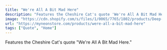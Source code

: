 ```yaml
---
title: "We're All A Bit Mad Here"
description: "Features the Cheshire Cat's quote 'We're All A Bit Mad Here.'"
image: "https://cdn.shopify.com/s/files/1/0065/7765/1802/products/Deep-Purple-wereallabitmadhere_045b3da5-718f-4a85-a9b7-e5f8993f0ff7.jpg?v=1652847589"
url: "https://myneonstore.com/products/were-all-a-bit-mad-here"
tags: ["Quote", "Home"]
---
```


Features the Cheshire Cat's quote "We're All A Bit Mad Here."